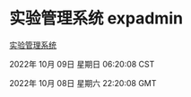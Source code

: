 # 实验管理系统 expadmin
[实验管理系统](http://27.19.33.125:56808/expadmin-782313d2-e1b1-4ea7-932e-3a55e6a1a4d0/)

2022年 10月 09日 星期日 06:20:08 CST

2022年 10月 08日 星期六 22:20:08 GMT
